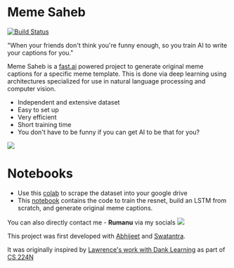 # Meme Saheb

[![Build Status](https://travis-ci.org/joemccann/dillinger.svg?branch=master)](https://travis-ci.org/joemccann/dillinger)

"When your friends don't think you're funny enough, so you train AI to write your captions for you." 

Meme Saheb is a [fast.ai](https://fast.ai) powered project to generate original meme captions for a specific meme template. This is done via deep learning using architectures specialized for use in natural language processing and computer vision.

  - Independent and extensive dataset
  - Easy to set up
  - Very efficient
  - Short training time
  - You don't have to be funny if you can get AI to be that for you?

![](https://i.ibb.co/rZcYn7H/Meme-Saheb-Py-Con-India-2020.png)

# Notebooks

  - Use this [colab](https://colab.research.google.com/drive/1iU9lASXtKoOE67EFWVImbSlDCdWeRuj0?usp=sharing) to scrape the dataset into your google drive
  - This [notebook](https://colab.research.google.com/drive/1Krk59orUKSzl-8fhJK4Cwcft78OWkOO0?usp=sharing) contains the code to train the resnet, build an LSTM from scratch, and generate original meme captions.

You can also directly contact me - **Rumanu** via my socials
![](https://i.ibb.co/WprGDFr/Meme-Saheb-Py-Con-India-2020-contact.png)

This project was first developed with [Abhijeet](www.github.com/abhijeetand21) and [Swatantra](www.github.com/swatantra13).

It was originally inspired by [Lawrence's work with Dank Learning](https://arxiv.org/abs/1806.04510?source=techstories.org) as part of [CS 224N](http://web.stanford.edu/class/cs224n/)
